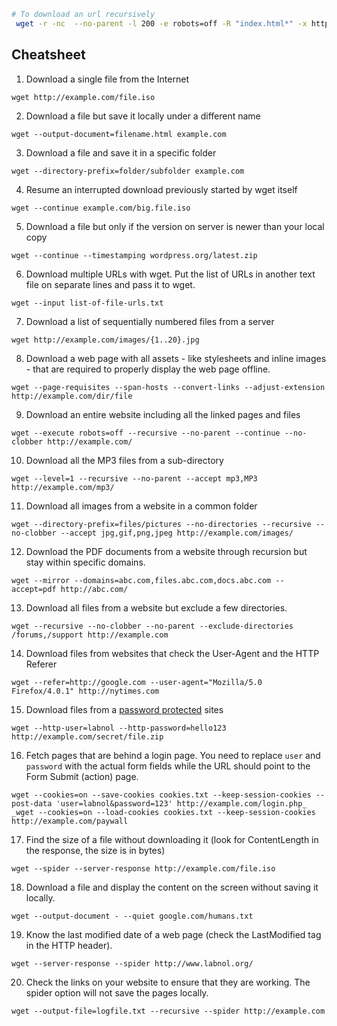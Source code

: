 ```bash
# To download an url recursively
 wget -r -nc  --no-parent -l 200 -e robots=off -R "index.html*" -x http://111.111.111.111 -P /FOLDERPATH
```


## Cheatsheet

1. Download a single file from the Internet

```
wget http://example.com/file.iso
```

2. Download a file but save it locally under a different name

```
wget ‐‐output-document=filename.html example.com
```

3. Download a file and save it in a specific folder

```
wget ‐‐directory-prefix=folder/subfolder example.com
```

4. Resume an interrupted download previously started by wget itself

```
wget ‐‐continue example.com/big.file.iso
```

5. Download a file but only if the version on server is newer than your local copy

```
wget ‐‐continue ‐‐timestamping wordpress.org/latest.zip
```

6. Download multiple URLs with wget. Put the list of URLs in another text file on separate lines and pass it to wget.

```
wget ‐‐input list-of-file-urls.txt
```

7. Download a list of sequentially numbered files from a server

```
wget http://example.com/images/{1..20}.jpg
```

8. Download a web page with all assets - like stylesheets and inline images - that are required to properly display the web page offline.

```
wget ‐‐page-requisites ‐‐span-hosts ‐‐convert-links ‐‐adjust-extension http://example.com/dir/file
```


9. Download an entire website including all the linked pages and files

```
wget ‐‐execute robots=off ‐‐recursive ‐‐no-parent ‐‐continue ‐‐no-clobber http://example.com/
```

10. Download all the MP3 files from a sub-directory

```
wget ‐‐level=1 ‐‐recursive ‐‐no-parent ‐‐accept mp3,MP3 http://example.com/mp3/
```

11. Download all images from a website in a common folder

```
wget ‐‐directory-prefix=files/pictures ‐‐no-directories ‐‐recursive ‐‐no-clobber ‐‐accept jpg,gif,png,jpeg http://example.com/images/
```

12. Download the PDF documents from a website through recursion but stay within specific domains.

```
wget ‐‐mirror ‐‐domains=abc.com,files.abc.com,docs.abc.com ‐‐accept=pdf http://abc.com/
```

13. Download all files from a website but exclude a few directories.

```
wget ‐‐recursive ‐‐no-clobber ‐‐no-parent ‐‐exclude-directories /forums,/support http://example.com
```


14. Download files from websites that check the User-Agent and the HTTP Referer

```
wget ‐‐refer=http://google.com ‐‐user-agent="Mozilla/5.0 Firefox/4.0.1" http://nytimes.com
```

15. Download files from a [password protected](https://www.labnol.org/code/19247-password-protect-wordpress-admin) sites

```
wget ‐‐http-user=labnol ‐‐http-password=hello123 http://example.com/secret/file.zip
```

16. Fetch pages that are behind a login page. You need to replace `user` and `password` with the actual form fields while the URL should point to the Form Submit (action) page.

```
wget ‐‐cookies=on ‐‐save-cookies cookies.txt ‐‐keep-session-cookies ‐‐post-data 'user=labnol&password=123' http://example.com/login.php_ _wget ‐‐cookies=on ‐‐load-cookies cookies.txt ‐‐keep-session-cookies http://example.com/paywall
```


17. Find the size of a file without downloading it (look for ContentLength in the response, the size is in bytes)

```
wget ‐‐spider ‐‐server-response http://example.com/file.iso
```

18. Download a file and display the content on the screen without saving it locally.

```
wget ‐‐output-document - ‐‐quiet google.com/humans.txt
```

19. Know the last modified date of a web page (check the LastModified tag in the HTTP header).

```
wget ‐‐server-response ‐‐spider http://www.labnol.org/
```

20. Check the links on your website to ensure that they are working. The spider option will not save the pages locally.

```
wget ‐‐output-file=logfile.txt ‐‐recursive ‐‐spider http://example.com
```
